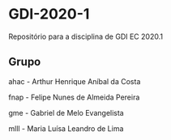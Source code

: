# GDI-2020-1
Repositório para a disciplina de GDI EC 2020.1

## Grupo
ahac - Arthur Henrique Aníbal da Costa

fnap - Felipe Nunes de Almeida Pereira

gme - Gabriel de Melo Evangelista

mlll - Maria Luísa Leandro de Lima

